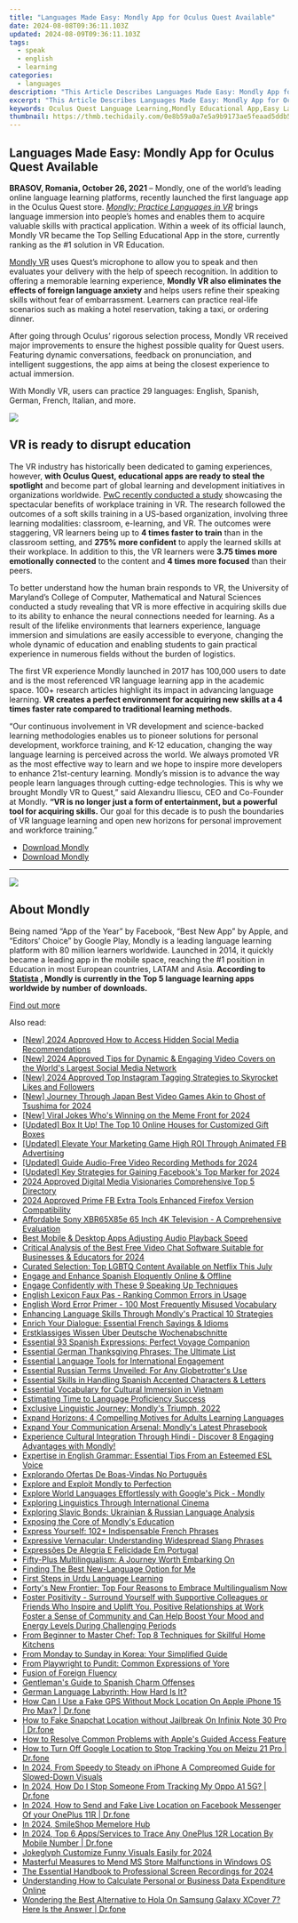 ```yaml
---
title: "Languages Made Easy: Mondly App for Oculus Quest Available"
date: 2024-08-08T09:36:11.103Z
updated: 2024-08-09T09:36:11.103Z
tags:
  - speak
  - english
  - learning
categories:
  - languages
description: "This Article Describes Languages Made Easy: Mondly App for Oculus Quest Available"
excerpt: "This Article Describes Languages Made Easy: Mondly App for Oculus Quest Available"
keywords: Oculus Quest Language Learning,Mondly Educational App,Easy Language Acquisition with Oculus,VR for Learning Languages,Oculus Quest Speaks in Many Tongues,Mondly Language App for VR Gaming,Learn Languages on Oculus Quest Effortlessly
thumbnail: https://thmb.techidaily.com/0e8b59a0a7e5a9b9173ae5feaad5ddb56b135eee3ed22a8b3f83cf8fa8dfaeb8.jpg
---
```


## Languages Made Easy: Mondly App for Oculus Quest Available

**BRASOV, Romania, October 26, 2021**  – Mondly, one of the world’s leading online language learning platforms, recently launched the first language app in the Oculus Quest store. [_Mondly: Practice Languages in VR_](https://www.oculus.com/experiences/quest/4214902388537196/)  brings language immersion into people’s homes and enables them to acquire valuable skills with practical application. Within a week of its official launch, Mondly VR became the Top Selling Educational App in the store, currently ranking as the #1 solution in VR Education.

[Mondly VR](https://shop.mondly.com/affiliate.php?ACCOUNT=ATISTUDI&AFFILIATE=108875&PATH=https://www.mondly.com?AFFILIATE=108875)  uses Quest’s microphone to allow you to speak and then evaluates your delivery with the help of speech recognition. In addition to offering a memorable learning experience, **Mondly VR also eliminates the effects of foreign language anxiety**  and helps users refine their speaking skills without fear of embarrassment. Learners can practice real-life scenarios such as making a hotel reservation, taking a taxi, or ordering dinner.

 After going through Oculus’ rigorous selection process, Mondly VR received major improvements to ensure the highest possible quality for Quest users. Featuring dynamic conversations, feedback on pronunciation, and intelligent suggestions, the app aims at being the closest experience to actual immersion.

 With Mondly VR, users can practice 29 languages: English, Spanish, German, French, Italian, and more.

<!-- affiliate ads begin -->
<a href="https://secure.2checkout.com/order/checkout.php?PRODS=32667153&QTY=1&AFFILIATE=108875&CART=1"><img src="https://www.coolmuster.com/uploads/image/20201228/feature02.png" border="0"></a>
<!-- affiliate ads end -->
## **VR is ready to disrupt education**

 The VR industry has historically been dedicated to gaming experiences, however, **with Oculus Quest, educational apps are ready to steal the spotlight**  and become part of global learning and development initiatives in organizations worldwide. [PwC recently conducted a study](https://www.pwc.com/us/en/tech-effect/emerging-tech/virtual-reality-study.html)  showcasing the spectacular benefits of workplace training in VR. The research followed the outcomes of a soft skills training in a US-based organization, involving three learning modalities: classroom, e-learning, and VR. The outcomes were staggering, VR learners being up to **4 times faster to train** than in the classroom setting, and **275% more confident**  to apply the learned skills at their workplace. In addition to this, the VR learners were **3.75 times more emotionally connected** to the content and **4 times more focused** than their peers.

 To better understand how the human brain responds to VR,  the University of Maryland’s College of Computer, Mathematical and Natural Sciences conducted a study  revealing that VR is more effective in acquiring skills due to its ability to enhance the neural connections needed for learning. As a result of the lifelike environments that learners experience, language immersion and simulations are easily accessible to everyone, changing the whole dynamic of education and enabling students to gain practical experience in numerous fields without the burden of logistics.

 The first VR experience Mondly launched in 2017 has 100,000 users to date and is the most referenced VR language learning app in the academic space. 100+ research articles highlight its impact in advancing language learning.   **VR creates a perfect environment for acquiring new skills at a 4 times faster rate compared to traditional learning methods.**

 “Our continuous involvement in VR development and science-backed learning methodologies enables us to pioneer solutions for personal development, workforce training, and K-12 education, changing the way language learning is perceived across the world. We always promoted VR as the most effective way to learn and we hope to inspire more developers to enhance 21st-century learning.  Mondly’s mission is to advance the way people learn languages through cutting-edge technologies. This is why we brought Mondly VR to Quest,” said Alexandru Iliescu, CEO and Co-Founder at Mondly.   **“VR is no longer just a form of entertainment, but a powerful tool for acquiring skills.**  Our goal for this decade is to push the boundaries of VR language learning and open new horizons for personal improvement and workforce training.”

* [Download Mondly](https://www.facebook.com/sharer/sharer.php?u=https%3A%2F%2Fwww.mondly.com%2Fblog%2Fmondly-vr-oculus-quest%2F&t=Mondly+Launched+the+First-Ever+Language+App+on+Oculus+Quest "Share on Facebook")
* [Download Mondly](https://shop.mondly.com/affiliate.php?ACCOUNT=ATISTUDI&AFFILIATE=108875&PATH=https://www.mondly.com?AFFILIATE=108875)

---

<!-- affiliate ads begin -->
<a href="https://secure.2checkout.com/order/checkout.php?PRODS=3851655&QTY=1&AFFILIATE=108875&CART=1"><img src="http://www.aiseesoft.com/avangate/30p/banner.jpg" border="0"></a>
<!-- affiliate ads end -->
## **About Mondly**

 Being named “App of the Year” by Facebook, “Best New App” by Apple, and “Editors’ Choice” by Google Play, Mondly is a leading language learning platform with 80 million learners worldwide. Launched in 2014, it quickly became a leading app in the mobile space, reaching the #1 position in Education in most European countries, LATAM and Asia.   **According to [Statista](https://www.statista.com/statistics/1239522/top-language-learning-apps-downloads/) , Mondly is currently in the Top 5 language learning apps worldwide by number of downloads.**

[Find out more](https://www.oculus.com/experiences/quest/4214902388537196/?locale=en%5FUS "Find out more")

<ins class="adsbygoogle"
     style="display:block"
     data-ad-format="autorelaxed"
     data-ad-client="ca-pub-7571918770474297"
     data-ad-slot="1223367746"></ins>



<ins class="adsbygoogle"
     style="display:block"
     data-ad-client="ca-pub-7571918770474297"
     data-ad-slot="8358498916"
     data-ad-format="auto"
     data-full-width-responsive="true"></ins>

<span class="atpl-alsoreadstyle">Also read:</span>
<div><ul>
<li><a href="https://facebook-videos.techidaily.com/new-2024-approved-how-to-access-hidden-social-media-recommendations/"><u>[New] 2024 Approved  How to Access Hidden Social Media Recommendations</u></a></li>
<li><a href="https://facebook-videos.techidaily.com/new-2024-approved-tips-for-dynamic-and-engaging-video-covers-on-the-worlds-largest-social-media-network/"><u>[New] 2024 Approved  Tips for Dynamic & Engaging Video Covers on the World's Largest Social Media Network</u></a></li>
<li><a href="https://instagram-clips.techidaily.com/new-2024-approved-top-instagram-tagging-strategies-to-skyrocket-likes-and-followers/"><u>[New] 2024 Approved  Top Instagram Tagging Strategies to Skyrocket Likes and Followers</u></a></li>
<li><a href="https://video-capture.techidaily.com/new-journey-through-japan-best-video-games-akin-to-ghost-of-tsushima-for-2024/"><u>[New] Journey Through Japan  Best Video Games Akin to Ghost of Tsushima for 2024</u></a></li>
<li><a href="https://twitter-videos.techidaily.com/new-viral-jokes-whos-winning-on-the-meme-front-for-2024/"><u>[New] Viral Jokes  Who's Winning on the Meme Front for 2024</u></a></li>
<li><a href="https://extra-tips.techidaily.com/updated-box-it-up-the-top-10-online-houses-for-customized-gift-boxes/"><u>[Updated] Box It Up! The Top 10 Online Houses for Customized Gift Boxes</u></a></li>
<li><a href="https://facebook-video-recording.techidaily.com/updated-elevate-your-marketing-game-high-roi-through-animated-fb-advertising/"><u>[Updated] Elevate Your Marketing Game  High ROI Through Animated FB Advertising</u></a></li>
<li><a href="https://remote-screen-capture.techidaily.com/updated-guide-audio-free-video-recording-methods-for-2024/"><u>[Updated] Guide  Audio-Free Video Recording Methods for 2024</u></a></li>
<li><a href="https://facebook-video-content.techidaily.com/updated-key-strategies-for-gaining-facebooks-top-marker-for-2024/"><u>[Updated] Key Strategies for Gaining Facebook's Top Marker for 2024</u></a></li>
<li><a href="https://article-files.techidaily.com/2024-approved-digital-media-visionaries-comprehensive-top-5-directory/"><u>2024 Approved  Digital Media Visionaries  Comprehensive Top 5 Directory</u></a></li>
<li><a href="https://facebook-video-content.techidaily.com/2024-approved-prime-fb-extra-tools-enhanced-firefox-version-compatibility/"><u>2024 Approved  Prime FB Extra Tools  Enhanced Firefox Version Compatibility</u></a></li>
<li><a href="https://buynow-reviews.techidaily.com/affordable-sony-xbr65x85e-65-inch-4k-television-a-comprehensive-evaluation/"><u>Affordable Sony XBR65X85e 65 Inch 4K Television - A Comprehensive Evaluation</u></a></li>
<li><a href="https://extra-resources.techidaily.com/best-mobile-and-desktop-apps-adjusting-audio-playback-speed/"><u>Best Mobile & Desktop Apps  Adjusting Audio Playback Speed</u></a></li>
<li><a href="https://video-capture.techidaily.com/critical-analysis-of-the-best-free-video-chat-software-suitable-for-businesses-and-educators-for-2024/"><u>Critical Analysis of the Best Free Video Chat Software Suitable for Businesses & Educators for 2024</u></a></li>
<li><a href="https://techtrends.techidaily.com/curated-selection-top-lgbtq-content-available-on-netflix-this-july/"><u>Curated Selection: Top LGBTQ Content Available on Netflix This July</u></a></li>
<li><a href="https://mondly-stories.techidaily.com/engage-and-enhance-spanish-eloquently-online-and-offline/"><u>Engage and Enhance Spanish Eloquently Online & Offline</u></a></li>
<li><a href="https://mondly-stories.techidaily.com/engage-confidently-with-these-9-speaking-up-techniques/"><u>Engage Confidently with These 9 Speaking Up Techniques</u></a></li>
<li><a href="https://mondly-stories.techidaily.com/english-lexicon-faux-pas-ranking-common-errors-in-usage/"><u>English Lexicon Faux Pas - Ranking Common Errors in Usage</u></a></li>
<li><a href="https://mondly-stories.techidaily.com/english-word-error-primer-100-most-frequently-misused-vocabulary/"><u>English Word Error Primer - 100 Most Frequently Misused Vocabulary</u></a></li>
<li><a href="https://mondly-stories.techidaily.com/enhancing-language-skills-through-mondlys-practical-10-strategies/"><u>Enhancing Language Skills Through Mondly's Practical 10 Strategies</u></a></li>
<li><a href="https://mondly-stories.techidaily.com/enrich-your-dialogue-essential-french-sayings-and-idioms/"><u>Enrich Your Dialogue: Essential French Sayings & Idioms</u></a></li>
<li><a href="https://mondly-stories.techidaily.com/erstklassiges-wissen-uber-deutsche-wochenabschnitte/"><u>Erstklassiges Wissen Über Deutsche Wochenabschnitte</u></a></li>
<li><a href="https://mondly-stories.techidaily.com/essential-93-spanish-expressions-perfect-voyage-companion/"><u>Essential 93 Spanish Expressions: Perfect Voyage Companion</u></a></li>
<li><a href="https://mondly-stories.techidaily.com/essential-german-thanksgiving-phrases-the-ultimate-list/"><u>Essential German Thanksgiving Phrases: The Ultimate List</u></a></li>
<li><a href="https://mondly-stories.techidaily.com/essential-language-tools-for-international-engagement/"><u>Essential Language Tools for International Engagement</u></a></li>
<li><a href="https://mondly-stories.techidaily.com/essential-russian-terms-unveiled-for-any-globetrotters-use/"><u>Essential Russian Terms Unveiled: For Any Globetrotter's Use</u></a></li>
<li><a href="https://mondly-stories.techidaily.com/essential-skills-in-handling-spanish-accented-characters-and-letters/"><u>Essential Skills in Handling Spanish Accented Characters & Letters</u></a></li>
<li><a href="https://mondly-stories.techidaily.com/essential-vocabulary-for-cultural-immersion-in-vietnam/"><u>Essential Vocabulary for Cultural Immersion in Vietnam</u></a></li>
<li><a href="https://mondly-stories.techidaily.com/estimating-time-to-language-proficiency-success/"><u>Estimating Time to Language Proficiency Success</u></a></li>
<li><a href="https://mondly-stories.techidaily.com/exclusive-linguistic-journey-mondlys-triumph-2022/"><u>Exclusive Linguistic Journey: Mondly's Triumph, 2022</u></a></li>
<li><a href="https://mondly-stories.techidaily.com/expand-horizons-4-compelling-motives-for-adults-learning-languages/"><u>Expand Horizons: 4 Compelling Motives for Adults Learning Languages</u></a></li>
<li><a href="https://mondly-stories.techidaily.com/expand-your-communication-arsenal-mondlys-latest-phrasebook/"><u>Expand Your Communication Arsenal: Mondly's Latest Phrasebook</u></a></li>
<li><a href="https://mondly-stories.techidaily.com/experience-cultural-integration-through-hindi-discover-8-engaging-advantages-with-mondly/"><u>Experience Cultural Integration Through Hindi - Discover 8 Engaging Advantages with Mondly!</u></a></li>
<li><a href="https://mondly-stories.techidaily.com/expertise-in-english-grammar-essential-tips-from-an-esteemed-esl-voice/"><u>Expertise in English Grammar: Essential Tips From an Esteemed ESL Voice</u></a></li>
<li><a href="https://mondly-stories.techidaily.com/explorando-ofertas-de-boas-vindas-no-portugues/"><u>Explorando Ofertas De Boas-Vindas No Português</u></a></li>
<li><a href="https://mondly-stories.techidaily.com/explore-and-exploit-mondly-to-perfection/"><u>Explore and Exploit Mondly to Perfection</u></a></li>
<li><a href="https://mondly-stories.techidaily.com/explore-world-languages-effortlessly-with-googles-pick-mondly/"><u>Explore World Languages Effortlessly with Google's Pick - Mondly</u></a></li>
<li><a href="https://mondly-stories.techidaily.com/exploring-linguistics-through-international-cinema/"><u>Exploring Linguistics Through International Cinema</u></a></li>
<li><a href="https://mondly-stories.techidaily.com/exploring-slavic-bonds-ukrainian-and-russian-language-analysis/"><u>Exploring Slavic Bonds: Ukrainian & Russian Language Analysis</u></a></li>
<li><a href="https://mondly-stories.techidaily.com/exposing-the-core-of-mondlys-education/"><u>Exposing the Core of Mondly's Education</u></a></li>
<li><a href="https://mondly-stories.techidaily.com/express-yourself-102plus-indispensable-french-phrases/"><u>Express Yourself: 102+ Indispensable French Phrases</u></a></li>
<li><a href="https://mondly-stories.techidaily.com/expressive-vernacular-understanding-widespread-slang-phrases/"><u>Expressive Vernacular: Understanding Widespread Slang Phrases</u></a></li>
<li><a href="https://mondly-stories.techidaily.com/expressoes-de-alegria-e-felicidade-em-portugal/"><u>Expressões De Alegria E Felicidade Em Portugal</u></a></li>
<li><a href="https://mondly-stories.techidaily.com/fifty-plus-multilingualism-a-journey-worth-embarking-on/"><u>Fifty-Plus Multilingualism: A Journey Worth Embarking On</u></a></li>
<li><a href="https://mondly-stories.techidaily.com/finding-the-best-new-language-option-for-me/"><u>Finding The Best New-Language Option for Me</u></a></li>
<li><a href="https://mondly-stories.techidaily.com/first-steps-in-urdu-language-learning/"><u>First Steps in Urdu Language Learning</u></a></li>
<li><a href="https://mondly-stories.techidaily.com/fortys-new-frontier-top-four-reasons-to-embrace-multilingualism-now/"><u>Forty's New Frontier: Top Four Reasons to Embrace Multilingualism Now</u></a></li>
<li><a href="https://win-answers.techidaily.com/foster-positivity-surround-yourself-with-supportive-colleagues-or-friends-who-inspire-and-uplift-you-positive-relationships-at-work-foster-a-sense-of-commun593/"><u>Foster Positivity - Surround Yourself with Supportive Colleagues or Friends Who Inspire and Uplift You. Positive Relationships at Work Foster a Sense of Community and Can Help Boost Your Mood and Energy Levels During Challenging Periods</u></a></li>
<li><a href="https://mondly-stories.techidaily.com/from-beginner-to-master-chef-top-8-techniques-for-skillful-home-kitchens/"><u>From Beginner to Master Chef: Top 8 Techniques for Skillful Home Kitchens</u></a></li>
<li><a href="https://mondly-stories.techidaily.com/from-monday-to-sunday-in-korea-your-simplified-guide/"><u>From Monday to Sunday in Korea: Your Simplified Guide</u></a></li>
<li><a href="https://mondly-stories.techidaily.com/from-playwright-to-pundit-common-expressions-of-yore/"><u>From Playwright to Pundit: Common Expressions of Yore</u></a></li>
<li><a href="https://mondly-stories.techidaily.com/fusion-of-foreign-fluency/"><u>Fusion of Foreign Fluency</u></a></li>
<li><a href="https://mondly-stories.techidaily.com/gentlemans-guide-to-spanish-charm-offenses/"><u>Gentleman's Guide to Spanish Charm Offenses</u></a></li>
<li><a href="https://mondly-stories.techidaily.com/german-language-labyrinth-how-hard-is-it/"><u>German Language Labyrinth: How Hard Is It?</u></a></li>
<li><a href="https://fake-location.techidaily.com/how-can-i-use-a-fake-gps-without-mock-location-on-apple-iphone-15-pro-max-drfone-by-drfone-virtual-ios/"><u>How Can I Use a Fake GPS Without Mock Location On Apple iPhone 15 Pro Max? | Dr.fone</u></a></li>
<li><a href="https://location-social.techidaily.com/how-to-fake-snapchat-location-without-jailbreak-on-infinix-note-30-pro-drfone-by-drfone-virtual-android/"><u>How to Fake Snapchat Location without Jailbreak On Infinix Note 30 Pro | Dr.fone</u></a></li>
<li><a href="https://fox-that.techidaily.com/how-to-resolve-common-problems-with-apples-guided-access-feature/"><u>How to Resolve Common Problems with Apple's Guided Access Feature</u></a></li>
<li><a href="https://android-location-track.techidaily.com/how-to-turn-off-google-location-to-stop-tracking-you-on-meizu-21-pro-drfone-by-drfone-virtual-android/"><u>How to Turn Off Google Location to Stop Tracking You on Meizu 21 Pro | Dr.fone</u></a></li>
<li><a href="https://fox-boxes.techidaily.com/in-2024-from-speedy-to-steady-on-iphone-a-compreomed-guide-for-slowed-down-visuals/"><u>In 2024, From Speedy to Steady on iPhone  A Compreomed Guide for Slowed-Down Visuals</u></a></li>
<li><a href="https://android-location-track.techidaily.com/in-2024-how-do-i-stop-someone-from-tracking-my-oppo-a1-5g-drfone-by-drfone-virtual-android/"><u>In 2024, How Do I Stop Someone From Tracking My Oppo A1 5G? | Dr.fone</u></a></li>
<li><a href="https://location-social.techidaily.com/in-2024-how-to-send-and-fake-live-location-on-facebook-messenger-of-your-oneplus-11r-drfone-by-drfone-virtual-android/"><u>In 2024, How to Send and Fake Live Location on Facebook Messenger Of your OnePlus 11R | Dr.fone</u></a></li>
<li><a href="https://some-tips.techidaily.com/in-2024-smileshop-memelore-hub/"><u>In 2024, SmileShop  Memelore Hub</u></a></li>
<li><a href="https://android-location-track.techidaily.com/in-2024-top-6-appsservices-to-trace-any-oneplus-12r-location-by-mobile-number-drfone-by-drfone-virtual-android/"><u>In 2024, Top 6 Apps/Services to Trace Any OnePlus 12R Location By Mobile Number | Dr.fone</u></a></li>
<li><a href="https://fox-http.techidaily.com/jokeglyph-customize-funny-visuals-easily-for-2024/"><u>Jokeglyph  Customize Funny Visuals Easily for 2024</u></a></li>
<li><a href="https://win11.techidaily.com/masterful-measures-to-mend-ms-store-malfunctions-in-windows-os/"><u>Masterful Measures to Mend MS Store Malfunctions in Windows OS</u></a></li>
<li><a href="https://video-capture.techidaily.com/the-essential-handbook-to-professional-screen-recordings-for-2024/"><u>The Essential Handbook to Professional Screen Recordings for 2024</u></a></li>
<li><a href="https://techtrends.techidaily.com/understanding-how-to-calculate-personal-or-business-data-expenditure-online/"><u>Understanding How to Calculate Personal or Business Data Expenditure Online</u></a></li>
<li><a href="https://fake-location.techidaily.com/wondering-the-best-alternative-to-hola-on-samsung-galaxy-xcover-7-here-is-the-answer-drfone-by-drfone-virtual-android/"><u>Wondering the Best Alternative to Hola On Samsung Galaxy XCover 7? Here Is the Answer | Dr.fone</u></a></li>
</ul></div>
